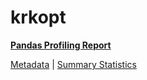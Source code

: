 # krkopt

[**Pandas Profiling Report**](https://epistasislab.github.io/penn-ml-benchmarks/profile/krkopt.html)

[Metadata](metadata.yaml) | [Summary Statistics](summary_stats.csv)

